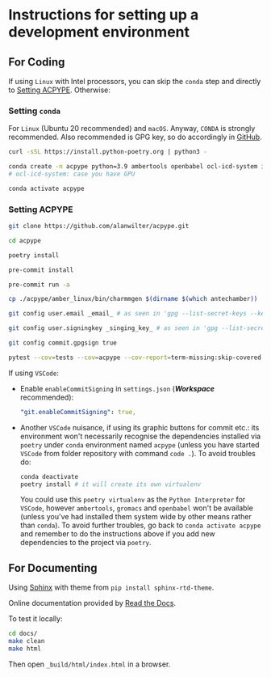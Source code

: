 # Instructions for setting up a development environment

## For Coding

If using `Linux` with Intel processors, you can skip the `conda` step and directly to [Setting ACPYPE](#setting-acpype). Otherwise:

### Setting `conda`

For `Linux` (Ubuntu 20 recommended) and `macOS`. Anyway, `CONDA` is strongly recommended.
Also recommended is GPG key, so do accordingly in [GitHub](https://docs.github.com/articles/generating-a-gpg-key/).

```bash
curl -sSL https://install.python-poetry.org | python3 -

conda create -n acpype python=3.9 ambertools openbabel ocl-icd-system ipython gromacs=2019.1 -y
# ocl-icd-system: case you have GPU

conda activate acpype
```

### Setting ACPYPE

```bash
git clone https://github.com/alanwilter/acpype.git

cd acpype

poetry install

pre-commit install

pre-commit run -a

cp ./acpype/amber_linux/bin/charmmgen $(dirname $(which antechamber))

git config user.email _email_ # as seen in 'gpg --list-secret-keys --keyid-format=long'

git config user.signingkey _singing_key_ # as seen in 'gpg --list-secret-keys --keyid-format=long'

git config commit.gpgsign true

pytest --cov=tests --cov=acpype --cov-report=term-missing:skip-covered --cov-report=xml
```

If using `VSCode`:

- Enable `enableCommitSigning` in `settings.json` (**_Workspace_** recommended):

  ```yml
  "git.enableCommitSigning": true,
  ```

- Another `VSCode` nuisance, if using its graphic buttons for commit etc.: its environment won't necessarily recognise the dependencies installed via `poetry` under `conda` environment named `acpype` (unless you have started `VSCode` from folder repository with command `code .`). To avoid troubles do:

  ```bash
  conda deactivate
  poetry install # it will create its own virtualenv
  ```

  You could use this `poetry virtualenv` as the `Python Interpreter` for `VSCode`, however `ambertools`, `gromacs` and `openbabel` won't be available (unless you've had installed them system wide by other means rather than `conda`).
  To avoid further troubles, go back to `conda activate acpype` and remember to do the instructions above if you add new dependencies to the project via `poetry`.

## For Documenting

Using [Sphinx](https://www.sphinx-doc.org) with theme from `pip install sphinx-rtd-theme`.

Online documentation provided by [Read the Docs](http://acpype.readthedocs.io).

To test it locally:

```bash
cd docs/
make clean
make html
```

Then open `_build/html/index.html` in a browser.
